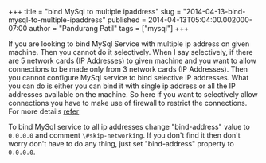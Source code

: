 +++
title = "bind MySql to multiple ipaddress"
slug = "2014-04-13-bind-mysql-to-multiple-ipaddress"
published = 2014-04-13T05:04:00.002000-07:00
author = "Pandurang Patil"
tags = ["mysql"]
+++

If you are looking to bind MySql Service with multiple ip address on given machine. Then you cannot do it selectively. When I say selectively, if there are 5 network cards (IP Addresses) to given machine and you want to allow connections to be made only from 3 network cards (IP Addresses). Then you cannot configure MySql service to bind selective IP addresses. What you can do is either you can bind it with single ip address or all the IP addresses available on the machine. So here if you want to selectively allow connections you have to make use of firewall to restrict the connections. For more details [refer](http://www.cyberciti.biz/faq/unix-linux-mysqld-server-bind-to-more-than-one-ip-address/)

To bind MySql service to all ip addresses change "bind-address" value to `0.0.0.0` and comment `\#skip-networking`. If you don't find it then don't worry don't have to do any thing, just set "bind-address" property to `0.0.0.0`.
